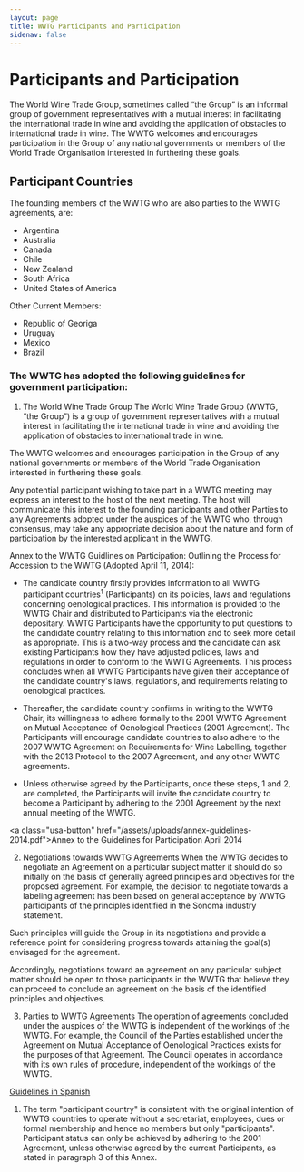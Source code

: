 ```yaml
---
layout: page
title: WWTG Participants and Participation
sidenav: false
---
```

# Participants and Participation

The World Wine Trade Group, sometimes called “the Group” is an informal group of government representatives with a mutual interest in facilitating the international trade in wine and avoiding the application of obstacles to international trade in wine. The WWTG welcomes and encourages participation in the Group of any national governments or members of the World Trade Organisation interested in furthering these goals.

## Participant Countries
The founding members of the WWTG who are also parties to the WWTG agreements, are: 
- Argentina
- Australia
- Canada
- Chile
- New Zealand
- South Africa
- United States of America

Other Current Members:
- Republic of Georiga
- Uruguay
- Mexico
- Brazil

### The WWTG has adopted the following guidelines for government participation:
1. The World Wine Trade Group
The World Wine Trade Group (WWTG, “the Group”) is a group of government representatives with a mutual interest in facilitating the international trade in wine and avoiding the application of obstacles to international trade in wine.

The WWTG welcomes and encourages participation in the Group of any national governments or members of the World Trade Organisation interested in furthering these goals.

Any potential participant wishing to take part in a WWTG meeting may express an interest to the host of the next meeting. The host will communicate this interest to the founding participants and other Parties to any Agreements adopted under the auspices of the WWTG who, through consensus, may take any appropriate decision about the nature and form of participation by the interested applicant in the WWTG.

Annex to the WWTG Guidlines on Participation: Outlining the Process for Accession to the WWTG (Adopted April 11, 2014):

- The candidate country firstly provides information to all WWTG participant countries<sup>1</sup> (Participants) on its policies, laws and regulations concerning oenological practices. This information is provided to the WWTG Chair and distributed to Participants via the electronic depositary. WWTG Participants have the opportunity to put questions to the candidate country relating to this information and to seek more detail as appropriate. This is a two-way process and the candidate can ask existing Participants how they have adjusted policies, laws and regulations in order to conform to the WWTG Agreements. This process concludes when all WWTG Participants have given their acceptance of the candidate country's laws, regulations, and requirements relating to oenological practices.

- Thereafter, the candidate country confirms in writing to the WWTG Chair, its willingness to adhere formally to the 2001 WWTG Agreement on Mutual Acceptance of Oenological Practices (2001 Agreement). The Participants will encourage candidate countries to also adhere to the 2007 WWTG Agreement on Requirements for Wine Labelling, together with the 2013 Protocol to the 2007 Agreement, and any other WWTG agreements.

- Unless otherwise agreed by the Participants, once these steps, 1 and 2, are completed, the Participants will invite the candidate country to become a Participant by adhering to the 2001 Agreement by the next annual meeting of the WWTG.

<﻿a class="usa-button" href="/assets/uploads/annex-guidelines-2014.pdf">Annex to the Guidelines for Participation April 2014</a>


2. Negotiations towards WWTG Agreements
When the WWTG decides to negotiate an Agreement on a particular subject matter it should do so initially on the basis of generally agreed principles and objectives for the proposed agreement. For example, the decision to negotiate towards a labeling agreement has been based on general acceptance by WWTG participants of the principles identified in the Sonoma industry statement.

Such principles will guide the Group in its negotiations and provide a reference point for considering progress towards attaining the goal(s) envisaged for the agreement.

Accordingly, negotiations toward an agreement on any particular subject matter should be open to those participants in the WWTG that believe they can proceed to conclude an agreement on the basis of the identified principles and objectives.

3. Parties to WWTG Agreements
The operation of agreements concluded under the auspices of the WWTG is independent of the workings of the WWTG. For example, the Council of the Parties established under the Agreement on Mutual Acceptance of Oenological Practices exists for the purposes of that Agreement. The Council operates in accordance with its own rules of procedure, independent of the workings of the WWTG.


<div class="tile_div">
    <a href="/assets/uploads/guidelines-spanish.pdf">Guidelines in Spanish</a>
            <div class="clear"></div>
</div>


<div style="font-size:14px;"><ol><li>The term "participant country" is consistent with the original intention of WWTG countries to operate without a secretariat, employees, dues or formal membership and hence no members but only "participants". Participant status can only be achieved by adhering to the 2001 Agreement, unless otherwise agreed by the current Participants, as stated in paragraph 3 of this Annex.</li></ol> </div>
